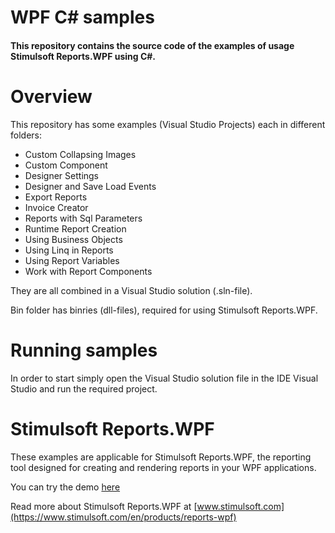 # WPF C# samples

#### This repository contains the source code of the examples of usage Stimulsoft Reports.WPF using C#.

# Overview
This repository has some examples (Visual Studio Projects) each in different folders:
* Custom Collapsing Images
* Custom Component
* Designer Settings
* Designer and Save Load Events
* Export Reports
* Invoice Creator
* Reports with Sql Parameters
* Runtime Report Creation
* Using Business Objects
* Using Linq in Reports
* Using Report Variables
* Work with Report Components

They are all combined in a Visual Studio solution (.sln-file).

Bin folder has binries (dll-files), required for using Stimulsoft Reports.WPF.

# Running samples
In order to start simply open the Visual Studio solution file in the IDE Visual Studio and run the required project.

# Stimulsoft Reports.WPF
These examples are applicable for Stimulsoft Reports.WPF, the reporting tool designed for creating and rendering reports in your WPF applications.

You can try the demo [here](https://www.stimulsoft.com/en/products/reports-wpf-demo)

Read more about Stimulsoft Reports.WPF at [www.stimulsoft.com](https://www.stimulsoft.com/en/products/reports-wpf)
